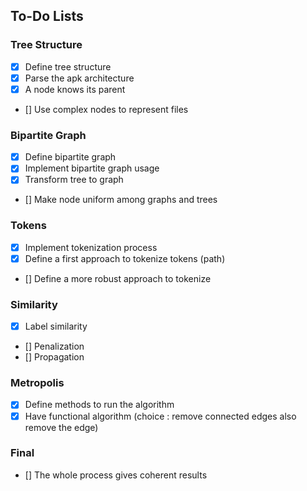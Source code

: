 ## To-Do Lists

### Tree Structure
- [x] Define tree structure
- [x] Parse the apk architecture
- [x] A node knows its parent
- [] Use complex nodes to represent files

### Bipartite Graph
- [x] Define bipartite graph
- [x] Implement bipartite graph usage
- [x] Transform tree to graph
- [] Make node uniform among graphs and trees

### Tokens
- [x] Implement tokenization process
- [x] Define a first approach to tokenize tokens (path)
- [] Define a more robust approach to tokenize

### Similarity
- [x] Label similarity
- [] Penalization
- [] Propagation

### Metropolis
- [x] Define methods to run the algorithm
- [x] Have functional algorithm (choice : remove connected edges also remove the edge)

### Final
- [] The whole process gives coherent results

